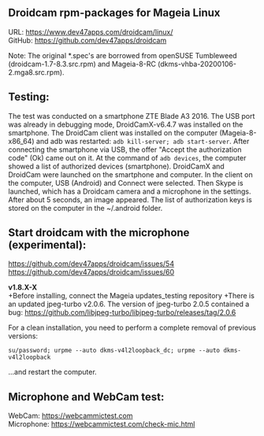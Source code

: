 Droidcam rpm-packages for Mageia Linux
---
URL: https://www.dev47apps.com/droidcam/linux/  
GitHub: https://github.com/dev47apps/droidcam  

Note: The original *.spec's are borrowed from openSUSE Tumbleweed (droidcam-1.7-8.3.src.rpm) and Mageia-8-RC (dkms-vhba-20200106-2.mga8.src.rpm).

Testing:
---
The test was conducted on a smartphone ZTE Blade A3 2016. The USB port was already in debugging mode, DroidCamX-v6.4.7 was installed on the smartphone. The DroidCam client was installed on the computer (Mageia-8-x86_64) and adb was restarted: `adb kill-server; adb start-server`. After connecting the smartphone via USB, the offer "Accept the authorization code" (Ok) came out on it. At the command of `adb devices`, the computer showed a list of authorized devices (smartphone). DroidCamX and DroidCam were launched on the smartphone and computer. In the client on the computer, USB (Android) and Connect were selected. Then Skype is launched, which has a Droidcam camera and a microphone in the settings. After about 5 seconds, an image appeared. The list of authorization keys is stored on the computer in the ~/.android folder.

Start droidcam with the microphone (experimental):
---
https://github.com/dev47apps/droidcam/issues/54  
https://github.com/dev47apps/droidcam/issues/60

**v1.8.X-X**  
+Before installing, connect the Mageia updates_testing repository
+There is an updated jpeg-turbo v2.0.6. The version of jpeg-turbo 2.0.5 contained a bug: https://github.com/libjpeg-turbo/libjpeg-turbo/releases/tag/2.0.6  

For a clean installation, you need to perform a complete removal of previous versions:
```
su/password; urpme --auto dkms-v4l2loopback_dc; urpme --auto dkms-v4l2loopback
```
...and restart the computer.

Microphone and WebCam test:
---
WebCam: https://webcammictest.com  
Microphone: https://webcammictest.com/check-mic.html

